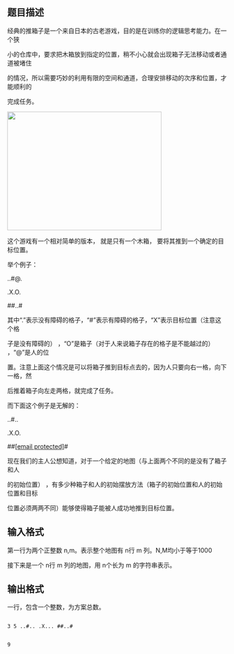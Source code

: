 ## 题目描述

<div>
 经典的推箱子是一个来自日本的古老游戏，目的是在训练你的逻辑思考能力。在一个狭
</div>
<div>
 小的仓库中，要求把木箱放到指定的位置，稍不小心就会出现箱子无法移动或者通道被堵住
</div>
<div>
 的情况，所以需要巧妙的利用有限的空间和通道，合理安排移动的次序和位置，才能顺利的
</div>
<div>
 完成任务。
</div>
<div>
 <img src="https://s2.loli.net/2023/08/15/pwgXGRfUkZ42teH.png" width="354" height="272" alt="">
</div>
<div></div>
<div>
 这个游戏有一个相对简单的版本， 就是只有一个木箱， 要将其推到一个确定的目标位置。
</div>
<div>
 举个例子：
</div>
<div>
 ..#@.
</div>
<div>
 .X.O.
</div>
<div>
 ##..#
</div>
<div>
 其中“.”表示没有障碍的格子，“#”表示有障碍的格子，“X”表示目标位置（注意这个格
</div>
<div>
 子是没有障碍的） ，“O”是箱子（对于人来说箱子存在的格子是不能越过的） ，“@”是人的位
</div>
<div>
 置。注意上面这个情况是可以将箱子推到目标点去的，因为人只要向右一格，向下一格，然
</div>
<div>
 后推着箱子向左走两格，就完成了任务。
</div>
<div>
 而下面这个例子是无解的：
</div>
<div>
 ..#..
</div>
<div>
 .X.O.
</div>
<div>
 ##<a href="https://darkbzoj.cc/cdn-cgi/l/email-protection" class="__cf_email__" data-cfemail="5c721c">[email protected]</a>#
</div>
<div>
 现在我们的主人公想知道，对于一个给定的地图（与上面两个不同的是没有了箱子和人
</div>
<div>
 的初始位置） ，有多少种箱子和人的初始摆放方法（箱子的初始位置和人的初始位置和目标
</div>
<div>
 位置必须两两不同）能够使得箱子能被人成功地推到目标位置。
</div>
<p></p>

## 输入格式

<div>
 第一行为两个正整数 n,m。表示整个地图有 n行 m 列。N,M均小于等于1000
</div>
<div>
 接下来是一个 n行 m 列的地图，用 n个长为 m 的字符串表示。
</div>
<p></p>

## 输出格式

<div>
 一行，包含一个整数，为方案总数。
</div>
<p></p>

```input1
3 5 ..#.. .X... ##..#
```
```output1
9
```
